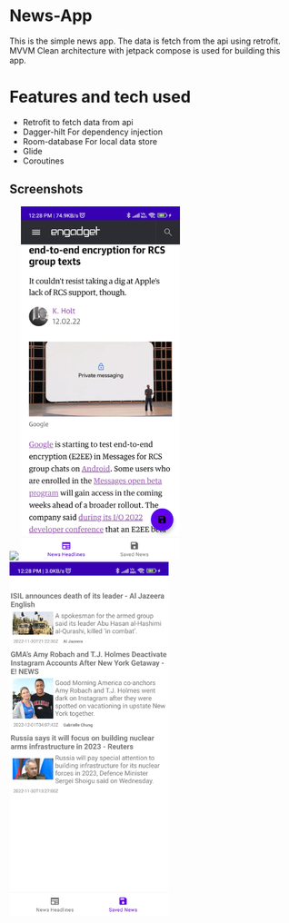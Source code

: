 # News-App
This is the simple news app. The data is fetch from the api using retrofit. MVVM Clean architecture with jetpack compose is used for building this app. 

# Features and tech used

- Retrofit to fetch data from api
- Dagger-hilt For dependency injection
- Room-database For local data store
- Glide 
- Coroutines

## Screenshots
<img src="https://avatars.githubusercontent.com/u/69750066" width="280px">
<img src="./screenshots/news_webview.jpg" width="280px">
<img src="screenshots/saved_news.jpg" width="280px">